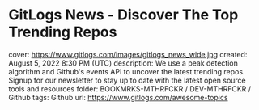 # GitLogs News - Discover The Top Trending Repos

cover: https://www.gitlogs.com/images/gitlogs_news_wide.jpg
created: August 5, 2022 8:30 PM (UTC)
description: We use a peak detection algorithm and Github's events API to uncover the latest trending repos. Signup for our newsletter to stay up to date with the latest open source tools and resources
folder: BOOKMRKS-MTHRFCKR / DEV-MTHRFCKR / Github
tags: Github
url: https://www.gitlogs.com/awesome-topics